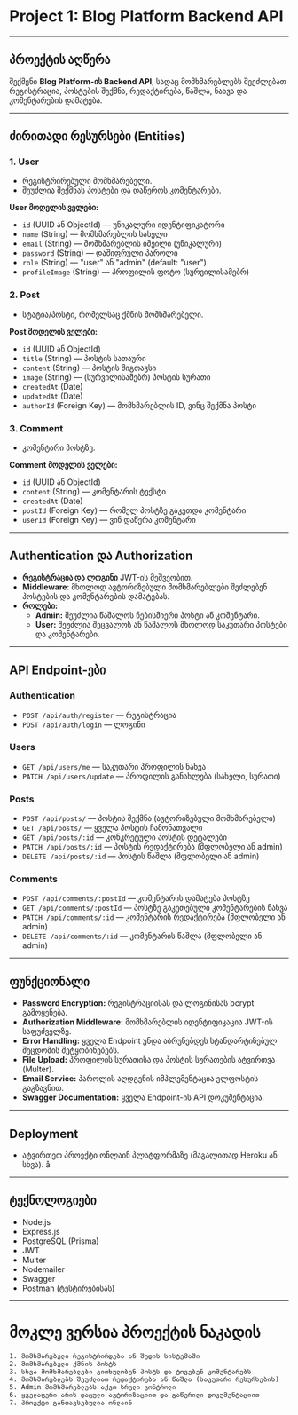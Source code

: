 # Project 1: Blog Platform Backend API

---

## პროექტის აღწერა

შექმენი **Blog Platform-ის Backend API**, სადაც მომხმარებლებს შეეძლებათ რეგისტრაცია, პოსტების შექმნა, რედაქტირება, წაშლა, ნახვა და კომენტარების დამატება.

---

## ძირითადი რესურსები (Entities)

### 1. User

- რეგისტრირებული მომხმარებელი.
- შეუძლია შექმნას პოსტები და დაწეროს კომენტარები.

**User მოდელის ველები:**

- `id` (UUID ან ObjectId) — უნიკალური იდენტიფიკატორი
- `name` (String) — მომხმარებლის სახელი
- `email` (String) — მომხმარებლის იმეილი (უნიკალური)
- `password` (String) — დაშიფრული პაროლი
- `role` (String) — "user" ან "admin" (default: "user")
- `profileImage` (String) — პროფილის ფოტო (სურვილისამებრ)

### 2. Post

- სტატია/პოსტი, რომელსაც ქმნის მომხმარებელი.

**Post მოდელის ველები:**

- `id` (UUID ან ObjectId)
- `title` (String) — პოსტის სათაური
- `content` (String) — პოსტის შიგთავსი
- `image` (String) — (სურვილისამებრ) პოსტის სურათი
- `createdAt` (Date)
- `updatedAt` (Date)
- `authorId` (Foreign Key) — მომხმარებლის ID, ვინც შექმნა პოსტი

### 3. Comment

- კომენტარი პოსტზე.

**Comment მოდელის ველები:**

- `id` (UUID ან ObjectId)
- `content` (String) — კომენტარის ტექსტი
- `createdAt` (Date)
- `postId` (Foreign Key) — რომელ პოსტზე გაკეთდა კომენტარი
- `userId` (Foreign Key) — ვინ დაწერა კომენტარი

---

## Authentication და Authorization

- **რეგისტრაცია და ლოგინი** JWT-ის მეშვეობით.
- **Middleware**: მხოლოდ ავტორიზებული მომხმარებლები შეძლებენ პოსტების და კომენტარების დამატებას.
- **როლები:**
  - **Admin:** შეუძლია წაშალოს ნებისმიერი პოსტი ან კომენტარი.
  - **User:** შეუძლია შეცვალოს ან წაშალოს მხოლოდ საკუთარი პოსტები და კომენტარები.

---

## API Endpoint-ები

### Authentication

- `POST /api/auth/register` — რეგისტრაცია
- `POST /api/auth/login` — ლოგინი

### Users

- `GET /api/users/me` — საკუთარი პროფილის ნახვა
- `PATCH /api/users/update` — პროფილის განახლება (სახელი, სურათი)

### Posts

- `POST /api/posts/` — პოსტის შექმნა (ავტორიზებული მომხმარებელი)
- `GET /api/posts/` — ყველა პოსტის ჩამონათვალი
- `GET /api/posts/:id` — კონკრეტული პოსტის დეტალები
- `PATCH /api/posts/:id` — პოსტის რედაქტირება (მფლობელი ან admin)
- `DELETE /api/posts/:id` — პოსტის წაშლა (მფლობელი ან admin)

### Comments

- `POST /api/comments/:postId` — კომენტარის დამატება პოსტზე
- `GET /api/comments/:postId` — პოსტზე გაკეთებული კომენტარების ნახვა
- `PATCH /api/comments/:id` — კომენტარის რედაქტირება (მფლობელი ან admin)
- `DELETE /api/comments/:id` — კომენტარის წაშლა (მფლობელი ან admin)

---

## ფუნქციონალი

- **Password Encryption:** რეგისტრაციისას და ლოგინისას bcrypt გამოყენება.
- **Authorization Middleware:** მომხმარებლის იდენტიფიკაცია JWT-ის საფუძველზე.
- **Error Handling:** ყველა Endpoint უნდა აბრუნებდეს სტანდარტიზებულ შეცდომის შეტყობინებებს.
- **File Upload:** პროფილის სურათისა და პოსტის სურათების ატვირთვა (Multer).
- **Email Service:** პაროლის აღდგენის იმპლემენტაცია ელფოსტის გაგზავნით.
- **Swagger Documentation:** ყველა Endpoint-ის API დოკუმენტაცია.

---

## Deployment

- ატვირთეთ პროექტი ონლაინ პლატფორმაზე (მაგალითად Heroku ან სხვა).
  å

---

## ტექნოლოგიები

- Node.js
- Express.js
- PostgreSQL (Prisma)
- JWT
- Multer
- Nodemailer
- Swagger
- Postman (ტესტირებისას)

---

# მოკლე ვერსია პროექტის ნაკადის

```
1. მომხმარებელი რეგისტრირდება ან შედის სისტემაში
2. მომხმარებელი ქმნის პოსტს
3. სხვა მომხმარებლები კითხულობენ პოსტს და ტოვებენ კომენტარებს
4. მომხმარებლებს შეუძლიათ რედაქტირება ან წაშლა (საკუთარი რესურსების)
5. Admin მომხმარებლებს აქვთ სრული კონტროლი
6. ყველაფერი არის დაცული ავტორიზაციით და გაწერილი დოკუმენტაციით
7. პროექტი განთავსებულია ონლაინ
```
